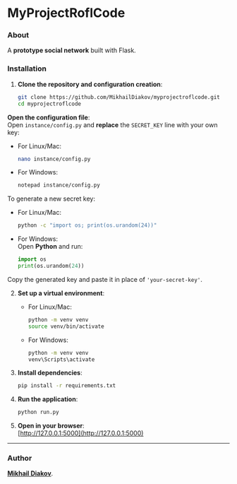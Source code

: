# MyProjectRoflCode

### About  
A **prototype social network** built with Flask.  


### Installation  

1. **Clone the repository and configuration creation**:  
   ```bash
   git clone https://github.com/MikhailDiakov/myprojectroflcode.git
   cd myprojectroflcode
**Open the configuration file**:  
   Open `instance/config.py` and **replace** the `SECRET_KEY` line with your own key:
   - For Linux/Mac:  
     ```bash
     nano instance/config.py
     ```
   - For Windows:
     ```bash
     notepad instance/config.py
     ```

   To generate a new secret key:
   - For Linux/Mac:  
     ```bash
     python -c "import os; print(os.urandom(24))"
     ```
   - For Windows:  
     Open **Python** and run:
     ```python
     import os
     print(os.urandom(24))
     ```

   Copy the generated key and paste it in place of `'your-secret-key'`.

2. **Set up a virtual environment**:  
   - For Linux/Mac:  
     ```bash
     python -m venv venv  
     source venv/bin/activate  
     ```  
   - For Windows:  
     ```bash
     python -m venv venv  
     venv\Scripts\activate  
     ```  
      
3. **Install dependencies**:  
   ```bash
   pip install -r requirements.txt
   ```  

4. **Run the application**:  
   ```bash
   python run.py
   ```  

5. **Open in your browser**:  
   [http://127.0.0.1:5000](http://127.0.0.1:5000)  

---

### Author  
**[Mikhail Diakov](https://github.com/MikhailDiakov)**.  
